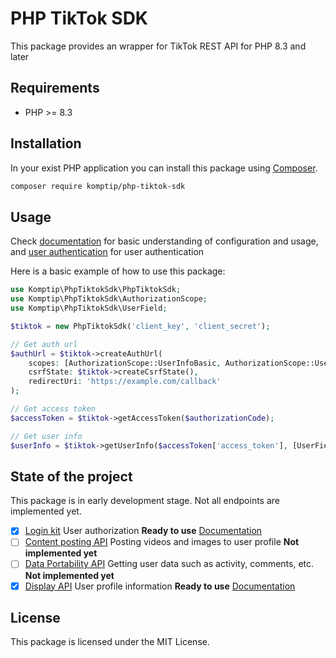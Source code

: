 # PHP TikTok SDK

This package provides an wrapper for TikTok REST API for PHP 8.3 and later

## Requirements

- PHP >= 8.3

## Installation

In your exist PHP application you can install this package using [Composer](https://getcomposer.org).

```bash
composer require komptip/php-tiktok-sdk
```

## Usage

Check [documentation](https://github.com/Komptip/php-tiktok-sdk/wiki/Configuration-and-basic-usage) for basic understanding of configuration and usage, and [user authentication](https://github.com/Komptip/php-tiktok-sdk/wiki/User-authorization) for user authentication

Here is a basic example of how to use this package:

```php
use Komptip\PhpTiktokSdk\PhpTiktokSdk;
use Komptip\PhpTiktokSdk\AuthorizationScope;
use Komptip\PhpTiktokSdk\UserField;

$tiktok = new PhpTiktokSdk('client_key', 'client_secret');

// Get auth url
$authUrl = $tiktok->createAuthUrl(
    scopes: [AuthorizationScope::UserInfoBasic, AuthorizationScope::UserInfoProfile],
    csrfState: $tiktok->createCsrfState(),
    redirectUri: 'https://example.com/callback'
);

// Get access token
$accessToken = $tiktok->getAccessToken($authorizationCode);

// Get user info
$userInfo = $tiktok->getUserInfo($accessToken['access_token'], [UserField::OpenID, UserField::Displayname]);
```

## State of the project

This package is in early development stage. Not all endpoints are implemented yet.

- [x] [Login kit](https://developers.tiktok.com/doc/login-kit-overview?enter_method=left_navigation)
    User authorization 
    **Ready to use**
    [Documentation](https://github.com/Komptip/php-tiktok-sdk/wiki/User-authorization)
- [ ] [Content posting API](https://developers.tiktok.com/doc/content-posting-api-get-started?enter_method=left_navigation)
    Posting videos and images to user profile
    **Not implemented yet**
- [ ] [Data Portability API](https://developers.tiktok.com/doc/data-portability-api-get-started?enter_method=left_navigation)
    Getting user data such as activity, comments, etc.
    **Not implemented yet**
- [x] [Display API](https://developers.tiktok.com/doc/display-api-overview?enter_method=left_navigation)
    User profile information
    **Ready to use**
    [Documentation](https://github.com/Komptip/php-tiktok-sdk/wiki/User-authorization)

## License

This package is licensed under the MIT License.